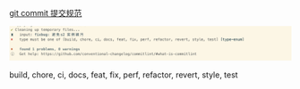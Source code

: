 [git commit 提交规范](https://docs.google.com/document/d/1QrDFcIiPjSLDn3EL15IJygNPiHORgU1_OOAqWjiDU5Y/edit#heading=h.4e0o8t4fffjf)



![image-20230313151940404](../../image/image-20230313151940404.png)

build, chore, ci, docs, feat, fix, perf, refactor, revert, style, test

